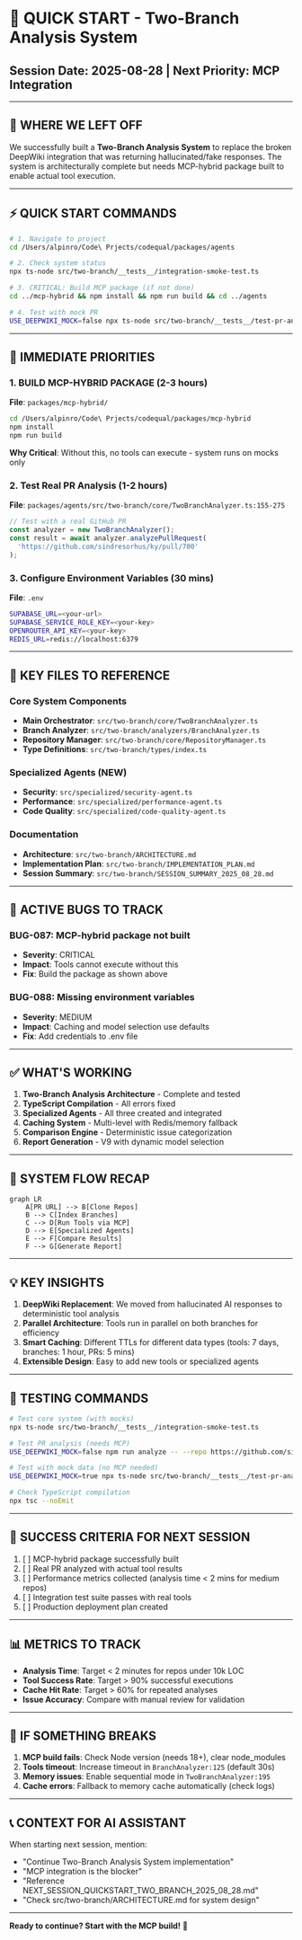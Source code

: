 # 🚀 QUICK START - Two-Branch Analysis System
## Session Date: 2025-08-28 | Next Priority: MCP Integration

---

## 📍 WHERE WE LEFT OFF

We successfully built a **Two-Branch Analysis System** to replace the broken DeepWiki integration that was returning hallucinated/fake responses. The system is architecturally complete but needs MCP-hybrid package built to enable actual tool execution.

---

## ⚡ QUICK START COMMANDS

```bash
# 1. Navigate to project
cd /Users/alpinro/Code\ Prjects/codequal/packages/agents

# 2. Check system status
npx ts-node src/two-branch/__tests__/integration-smoke-test.ts

# 3. CRITICAL: Build MCP package (if not done)
cd ../mcp-hybrid && npm install && npm run build && cd ../agents

# 4. Test with mock PR
USE_DEEPWIKI_MOCK=false npx ts-node src/two-branch/__tests__/test-pr-analysis.ts
```

---

## 🎯 IMMEDIATE PRIORITIES

### 1. **BUILD MCP-HYBRID PACKAGE** (2-3 hours)
**File**: `packages/mcp-hybrid/`
```bash
cd /Users/alpinro/Code\ Prjects/codequal/packages/mcp-hybrid
npm install
npm run build
```
**Why Critical**: Without this, no tools can execute - system runs on mocks only

### 2. **Test Real PR Analysis** (1-2 hours)
**File**: `packages/agents/src/two-branch/core/TwoBranchAnalyzer.ts:155-275`
```typescript
// Test with a real GitHub PR
const analyzer = new TwoBranchAnalyzer();
const result = await analyzer.analyzePullRequest(
  'https://github.com/sindresorhus/ky/pull/700'
);
```

### 3. **Configure Environment Variables** (30 mins)
**File**: `.env`
```bash
SUPABASE_URL=<your-url>
SUPABASE_SERVICE_ROLE_KEY=<your-key>
OPENROUTER_API_KEY=<your-key>
REDIS_URL=redis://localhost:6379
```

---

## 📂 KEY FILES TO REFERENCE

### Core System Components
- **Main Orchestrator**: `src/two-branch/core/TwoBranchAnalyzer.ts`
- **Branch Analyzer**: `src/two-branch/analyzers/BranchAnalyzer.ts`
- **Repository Manager**: `src/two-branch/core/RepositoryManager.ts`
- **Type Definitions**: `src/two-branch/types/index.ts`

### Specialized Agents (NEW)
- **Security**: `src/specialized/security-agent.ts`
- **Performance**: `src/specialized/performance-agent.ts`
- **Code Quality**: `src/specialized/code-quality-agent.ts`

### Documentation
- **Architecture**: `src/two-branch/ARCHITECTURE.md`
- **Implementation Plan**: `src/two-branch/IMPLEMENTATION_PLAN.md`
- **Session Summary**: `src/two-branch/SESSION_SUMMARY_2025_08_28.md`

---

## 🐛 ACTIVE BUGS TO TRACK

### BUG-087: MCP-hybrid package not built
- **Severity**: CRITICAL
- **Impact**: Tools cannot execute without this
- **Fix**: Build the package as shown above

### BUG-088: Missing environment variables
- **Severity**: MEDIUM
- **Impact**: Caching and model selection use defaults
- **Fix**: Add credentials to .env file

---

## ✅ WHAT'S WORKING

1. **Two-Branch Analysis Architecture** - Complete and tested
2. **TypeScript Compilation** - All errors fixed
3. **Specialized Agents** - All three created and integrated
4. **Caching System** - Multi-level with Redis/memory fallback
5. **Comparison Engine** - Deterministic issue categorization
6. **Report Generation** - V9 with dynamic model selection

---

## 🔄 SYSTEM FLOW RECAP

```mermaid
graph LR
    A[PR URL] --> B[Clone Repos]
    B --> C[Index Branches]
    C --> D[Run Tools via MCP]
    D --> E[Specialized Agents]
    E --> F[Compare Results]
    F --> G[Generate Report]
```

---

## 💡 KEY INSIGHTS

1. **DeepWiki Replacement**: We moved from hallucinated AI responses to deterministic tool analysis
2. **Parallel Architecture**: Tools run in parallel on both branches for efficiency
3. **Smart Caching**: Different TTLs for different data types (tools: 7 days, branches: 1 hour, PRs: 5 mins)
4. **Extensible Design**: Easy to add new tools or specialized agents

---

## 📝 TESTING COMMANDS

```bash
# Test core system (with mocks)
npx ts-node src/two-branch/__tests__/integration-smoke-test.ts

# Test PR analysis (needs MCP)
USE_DEEPWIKI_MOCK=false npm run analyze -- --repo https://github.com/sindresorhus/ky --pr 700

# Test with mock data (no MCP needed)
USE_DEEPWIKI_MOCK=true npx ts-node src/two-branch/__tests__/test-pr-analysis.ts

# Check TypeScript compilation
npx tsc --noEmit
```

---

## 🎯 SUCCESS CRITERIA FOR NEXT SESSION

1. [ ] MCP-hybrid package successfully built
2. [ ] Real PR analyzed with actual tool results
3. [ ] Performance metrics collected (analysis time < 2 mins for medium repos)
4. [ ] Integration test suite passes with real tools
5. [ ] Production deployment plan created

---

## 📊 METRICS TO TRACK

- **Analysis Time**: Target < 2 minutes for repos under 10k LOC
- **Tool Success Rate**: Target > 90% successful executions
- **Cache Hit Rate**: Target > 60% for repeated analyses
- **Issue Accuracy**: Compare with manual review for validation

---

## 🚨 IF SOMETHING BREAKS

1. **MCP build fails**: Check Node version (needs 18+), clear node_modules
2. **Tools timeout**: Increase timeout in `BranchAnalyzer:125` (default 30s)
3. **Memory issues**: Enable sequential mode in `TwoBranchAnalyzer:195`
4. **Cache errors**: Fallback to memory cache automatically (check logs)

---

## 📞 CONTEXT FOR AI ASSISTANT

When starting next session, mention:
- "Continue Two-Branch Analysis System implementation"
- "MCP integration is the blocker"
- "Reference NEXT_SESSION_QUICKSTART_TWO_BRANCH_2025_08_28.md"
- "Check src/two-branch/ARCHITECTURE.md for system design"

---

**Ready to continue? Start with the MCP build!** 🚀